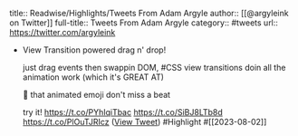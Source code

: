 title:: Readwise/Highlights/Tweets From Adam Argyle
author:: [[@argyleink on Twitter]]
full-title:: Tweets From Adam Argyle
category:: #tweets
url:: https://twitter.com/argyleink

- View Transition powered drag n' drop!
  
  just drag events then swappin DOM, 
  #CSS view transitions doin all the animation work (which it's GREAT AT)
  
  🤯
  that animated emoji don't miss a beat
  
  try it!
  https://t.co/PYhIqiTbac https://t.co/SiBJ8LTb8d https://t.co/PlOuTJRIcz ([View Tweet](https://twitter.com/argyleink/status/1686152381204160513)) #Highlight #[[2023-08-02]]